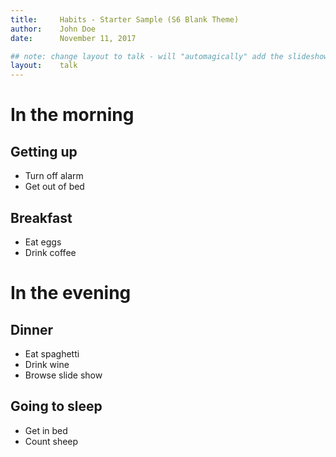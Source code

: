 ```yaml
---
title:     Habits - Starter Sample (S6 Blank Theme)
author:    John Doe
date:      November 11, 2017

## note: change layout to talk - will "automagically" add the slideshow machinery
layout:    talk
---
```



<!--
  note: use heading 1s or heading 2s for starting new slides
  -->
 
   
# In the morning

## Getting up

- Turn off alarm
- Get out of bed

## Breakfast

- Eat eggs
- Drink coffee



# In the evening

## Dinner

- Eat spaghetti
- Drink wine
- Browse slide show

## Going to sleep

- Get in bed
- Count sheep
